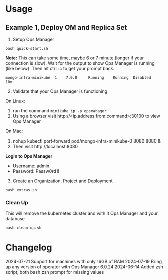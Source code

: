 # Usage

## Example 1, Deploy OM and Replica Set

1. Setup Ops Manager
```
bash quick-start.sh
```
**Note:** This can take some time, maybe 6 or 7 minute (longer if your connection is slow). Wait for the output to show Ops Manager is running (like below). Then hit ctrl+c to get your prompt back.
```
mongo-infra-minikube  1    7.0.8     Running    Running  Disabled    10m     
```

2. Validate that your Ops Manager is functioning

On Linux:
1. run the command `minikube ip -p opsmanager`
2. Using a browser visit http://<ip.address.from.command>:30100 to view Ops Manager

On Mac:
1. nohup kubectl port-forward pod/mongo-infra-minikube-0 8080:8080 &
2. Then visit http://localhost:8080

**Login to Ops Manager**
- Username: admin
- Password: Passw0rd1!


3. Create an Organization, Project and Deployment
```
bash extras.sh
```

### Clean Up

This will remove the kubernetes cluster and with it Ops Manager and your database
```
bash clean-up.sh
```

# Changelog
2024-07-21 Support for machines with only 16GB of RAM
2024-07-19 Bring up any version of operator with Ops Manager 6.0.24
2024-06-14 Added zsh script, both bash|zsh prompt for missing values

